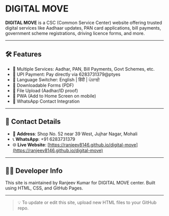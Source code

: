 
# DIGITAL MOVE

**DIGITAL MOVE** is a CSC (Common Service Center) website offering trusted digital services like Aadhaar updates, PAN card applications, bill payments, government scheme registrations, driving licence forms, and more.

---

## 🛠 Features

- 🔹 Multiple Services: Aadhar, PAN, Bill Payments, Govt Schemes, etc.
- 🔹 UPI Payment: Pay directly via 6283731379@ptyes
- 🔹 Language Switcher: English | हिंदी | ਪੰਜਾਬੀ
- 🔹 Downloadable Forms (PDF)
- 🔹 File Upload (Aadhar/ID proof)
- 🔹 PWA (Add to Home Screen on mobile)
- 🔹 WhatsApp Contact Integration

---

## 📍 Contact Details

- 📌 **Address**: Shop No. 52 near 39 West, Jujhar Nagar, Mohali  
- 📞 **WhatsApp**: +91 6283731379  
- 🌐 **Live Website**: [https://ranjeev8146.github.io/digital-move](https://ranjeev8146.github.io/digital-move)

---

## 👨‍💻 Developer Info

This site is maintained by Ranjeev Kumar for DIGITAL MOVE center. Built using HTML, CSS, and GitHub Pages.

---

> 💡 To update or edit this site, upload new HTML files to your GitHub repo.
